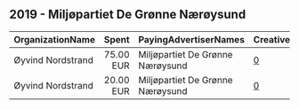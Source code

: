 ## 2019 - Miljøpartiet De Grønne Nærøysund 
|OrganizationName|Spent|PayingAdvertiserNames|CreativeUrls|Impressions|Genders|AgeBrackets|CountryCodes|BillingAddresses|CandidateBallotInformation|
|:---|---:|:---|:---|---:|:---|:---|:---|:---|:---|
|Øyvind Nordstrand|75.00 EUR|Miljøpartiet De Grønne Nærøysund|[0](https://www.snap.com/political-ads/asset/b1c6984c3e29ad630fe6c4171e5224b7948f0f39215b28afe7e5e88681221811?mediaType=png)|25,246|||norway|"Rådyrvegen 2,Kolvereid,7970,NO"||
|Øyvind Nordstrand|20.00 EUR|Miljøpartiet De Grønne Nærøysund|[0](https://www.snap.com/political-ads/asset/ede8a054707dda947b5594878400556330c6f306fca6b0a29db787d3366f57a2?mediaType=png)|4,857|||norway|"Rådyrvegen 2,Kolvereid,7970,NO"||
